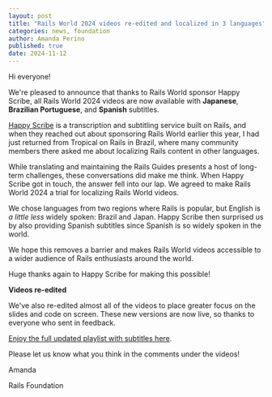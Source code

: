 ```yaml
---
layout: post
title: "Rails World 2024 videos re-edited and localized in 3 languages"
categories: news, foundation
author: Amanda Perino
published: true
date: 2024-11-12
---
```


Hi everyone!

We're pleased to announce that thanks to Rails World sponsor Happy Scribe, all Rails World 2024 videos are now available with **Japanese**, **Brazilian Portuguese**, and **Spanish** subtitles. 

<a href="https://www.happyscribe.com/">Happy Scribe</a> is a transcription and subtitling service built on Rails, and when they reached out about sponsoring Rails World earlier this year, I had just returned from Tropical on Rails in Brazil, where many community members there asked me about localizing Rails content in other languages.

While translating and maintaining the Rails Guides presents a host of long-term challenges, these conversations did make me think. When Happy Scribe got in touch, the answer fell into our lap. We agreed to make Rails World 2024 a trial for localizing Rails World videos.

We chose languages from two regions where Rails is popular, but English is _a little less_ widely spoken: Brazil and Japan. Happy Scribe then surprised us by also providing Spanish subtitles since Spanish is so widely spoken in the world.

We hope this removes a barrier and makes Rails World videos accessible to a wider audience of Rails enthusiasts around the world. 

Huge thanks again to Happy Scribe for making this possible!

**Videos re-edited**

We've also re-edited almost all of the videos to place greater focus on the slides and code on screen. These new versions are now live, so thanks to everyone who sent in feedback.

<a href="https://youtube.com/playlist?list=PLHFP2OPUpCeb182aDN5cKZTuyjn3Tdbqx&si=8eWgbJ0NBJQ4_ZRw">Enjoy the full updated playlist with subtitles here</a>.

Please let us know what you think in the comments under the videos!

Amanda

Rails Foundation


